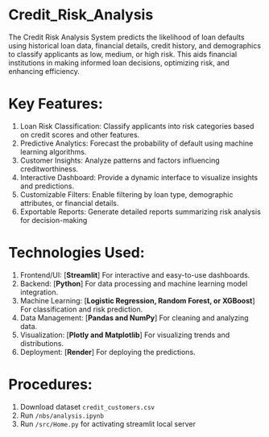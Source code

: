 # Credit_Risk_Analysis
The Credit Risk Analysis System predicts the likelihood of loan defaults using historical loan data, financial details, credit history, and demographics to classify applicants as low, medium, or high risk. This aids financial institutions in making informed loan decisions, optimizing risk, and enhancing efficiency.

# Key Features:
1.	Loan Risk Classification: Classify applicants into risk categories based on credit scores and other features.
2.	Predictive Analytics: Forecast the probability of default using machine learning algorithms.
3.	Customer Insights: Analyze patterns and factors influencing creditworthiness.
4.	Interactive Dashboard: Provide a dynamic interface to visualize insights and predictions.
5.	Customizable Filters: Enable filtering by loan type, demographic attributes, or financial details.
6.	Exportable Reports: Generate detailed reports summarizing risk analysis for decision-making

# Technologies Used:
1.	Frontend/UI: [**Streamlit**] For interactive and easy-to-use dashboards.
2.	Backend: [**Python**] For data processing and machine learning model integration.
3.	Machine Learning: [**Logistic Regression, Random Forest, or XGBoost**] For classification and risk prediction.
4.	Data Management: [**Pandas and NumPy**] For cleaning and analyzing data.
5.	Visualization: [**Plotly and Matplotlib**] For visualizing trends and distributions.
6.  Deployment: [**Render**] For deploying the predictions.

# Procedures:
1. Download dataset `credit_customers.csv`
2. Run `/nbs/analysis.ipynb`
3. Run `/src/Home.py` for activating streamlit local server
